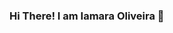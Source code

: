 ### Hi There! I am Iamara Oliveira 👋

<!--
**IamaraOliveira/IamaraOliveira** is a ✨ _special_ ✨ repository because its `README.md` (this file) appears on your GitHub profile.

Here are some ideas to get you started:

- 🔭 Sou ex intercambista e Estudante de Sistemas de Informação



<div align="center">
  <a href="https://github.com/IamaraOliveira">
  <img height="180em" src="https://github-readme-stats.vercel.app/api?username=iamaraoliveira&show_icons=true&theme=dracula&include_all_commits=true&count_private=true"/>
  <img height="180em" src="https://github-readme-stats.vercel.app/api/top-langs/?username=iamaraoliveira&layout=compact&langs_count=7&theme=dracula"/>
</div>


  
  ##
 

<!--
- 🌱 I’m currently learning ...
- 👯 I’m looking to collaborate on ...
- 🤔 I’m looking for help with ...
- 💬 Ask me about ...
- 📫 How to reach me: ...
- 😄 Pronouns: ...
- ⚡ Fun fact: ...
-->
